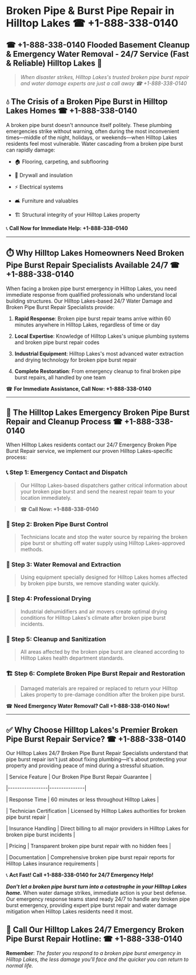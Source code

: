 # Broken Pipe & Burst Pipe Repair in Hilltop Lakes ☎ +1-888-338-0140  
## ☎ +1-888-338-0140 Flooded Basement Cleanup & Emergency Water Removal - 24/7 Service (Fast & Reliable) Hilltop Lakes 🚨  

> *When disaster strikes, Hilltop Lakes's trusted broken pipe burst repair and water damage experts are just a call away ☎ +1-888-338-0140*  

## 💧 The Crisis of a Broken Pipe Burst in Hilltop Lakes Homes ☎ +1-888-338-0140  

A broken pipe burst doesn't announce itself politely. These plumbing emergencies strike without warning, often during the most inconvenient times—middle of the night, holidays, or weekends—when Hilltop Lakes residents feel most vulnerable. Water cascading from a broken pipe burst can rapidly damage:  

* 🏠 Flooring, carpeting, and subflooring  
* 🧱 Drywall and insulation  
* ⚡ Electrical systems  
* 🛋️ Furniture and valuables  
* 🏗️ Structural integrity of your Hilltop Lakes property  

📞 **Call Now for Immediate Help: +1-888-338-0140**  

---  

## ⏱️ Why Hilltop Lakes Homeowners Need Broken Pipe Burst Repair Specialists Available 24/7 ☎ +1-888-338-0140  

When facing a broken pipe burst emergency in Hilltop Lakes, you need immediate response from qualified professionals who understand local building structures. Our Hilltop Lakes-based 24/7 Water Damage and Broken Pipe Burst Repair Specialists provide:  

1. **Rapid Response**: Broken pipe burst repair teams arrive within 60 minutes anywhere in Hilltop Lakes, regardless of time or day  
2. **Local Expertise**: Knowledge of Hilltop Lakes's unique plumbing systems and broken pipe burst repair codes  
3. **Industrial Equipment**: Hilltop Lakes's most advanced water extraction and drying technology for broken pipe burst repair  
4. **Complete Restoration**: From emergency cleanup to final broken pipe burst repairs, all handled by one team  

☎ **For Immediate Assistance, Call Now: +1-888-338-0140**  

---  

## 🔧 The Hilltop Lakes Emergency Broken Pipe Burst Repair and Cleanup Process ☎ +1-888-338-0140  

When Hilltop Lakes residents contact our 24/7 Emergency Broken Pipe Burst Repair service, we implement our proven Hilltop Lakes-specific process:  

### 📞 Step 1: Emergency Contact and Dispatch  
> Our Hilltop Lakes-based dispatchers gather critical information about your broken pipe burst and send the nearest repair team to your location immediately.  
> ☎ **Call Now: +1-888-338-0140**  

### 🚿 Step 2: Broken Pipe Burst Control  
> Technicians locate and stop the water source by repairing the broken pipe burst or shutting off water supply using Hilltop Lakes-approved methods.  

### 🌊 Step 3: Water Removal and Extraction  
> Using equipment specially designed for Hilltop Lakes homes affected by broken pipe bursts, we remove standing water quickly.  

### 💨 Step 4: Professional Drying  
> Industrial dehumidifiers and air movers create optimal drying conditions for Hilltop Lakes's climate after broken pipe burst incidents.  

### 🧼 Step 5: Cleanup and Sanitization  
> All areas affected by the broken pipe burst are cleaned according to Hilltop Lakes health department standards.  

### 🏗️ Step 6: Complete Broken Pipe Burst Repair and Restoration  
> Damaged materials are repaired or replaced to return your Hilltop Lakes property to pre-damage condition after the broken pipe burst.  

☎ **Need Emergency Water Removal? Call +1-888-338-0140 Now!**  

---  

## ✅ Why Choose Hilltop Lakes's Premier Broken Pipe Burst Repair Service? ☎ +1-888-338-0140  

Our Hilltop Lakes 24/7 Broken Pipe Burst Repair Specialists understand that pipe burst repair isn't just about fixing plumbing—it's about protecting your property and providing peace of mind during a stressful situation.  

| Service Feature | Our Broken Pipe Burst Repair Guarantee |  
|-----------------|---------------|  
| Response Time | 60 minutes or less throughout Hilltop Lakes |  
| Technician Certification | Licensed by Hilltop Lakes authorities for broken pipe burst repair |  
| Insurance Handling | Direct billing to all major providers in Hilltop Lakes for broken pipe burst incidents |  
| Pricing | Transparent broken pipe burst repair with no hidden fees |  
| Documentation | Comprehensive broken pipe burst repair reports for Hilltop Lakes insurance requirements |  

📞 **Act Fast! Call +1-888-338-0140 for 24/7 Emergency Help!**  

***Don't let a broken pipe burst turn into a catastrophe in your Hilltop Lakes home.*** When water damage strikes, immediate action is your best defense. Our emergency response teams stand ready 24/7 to handle any broken pipe burst emergency, providing expert pipe burst repair and water damage mitigation when Hilltop Lakes residents need it most.  

## 📱 Call Our Hilltop Lakes 24/7 Emergency Broken Pipe Burst Repair Hotline: ☎ +1-888-338-0140  

**Remember**: *The faster you respond to a broken pipe burst emergency in Hilltop Lakes, the less damage you'll face and the quicker you can return to normal life.*